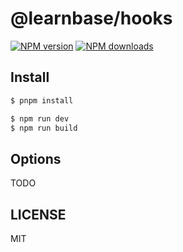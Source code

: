 # @learnbase/hooks

[![NPM version](https://img.shields.io/npm/v/@learnbase/hooks.svg?style=flat)](https://npmjs.org/package/@learnbase/hooks)
[![NPM downloads](http://img.shields.io/npm/dm/@learnbase/hooks.svg?style=flat)](https://npmjs.org/package/@learnbase/hooks)

## Install

```bash
$ pnpm install
```

```bash
$ npm run dev
$ npm run build
```

## Options

TODO

## LICENSE

MIT
